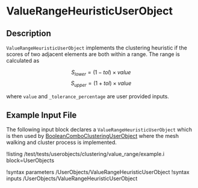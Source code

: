 # ValueRangeHeuristicUserObject

## Description

`ValueRangeHeuristicUserObject` implements the clustering heuristic if the scores of two adjacent
elements are both within a range. The range is calculated as

$$S_{lower} = (1-tol) \times value $$
$$S_{upper} = (1+tol) \times value $$

where `value` and `_tolerance_percentage`  are user provided inputs.

## Example Input File

The following input block declares a `ValueRangeHeuristicUserObject` which
is then used by [BooleanComboClusteringUserObject](BooleanComboClusteringUserObject.md)
where the mesh walking and cluster process is implemented.

!listing /test/tests/userobjects/clustering/value_range/example.i
block=UserObjects

!syntax parameters /UserObjects/ValueRangeHeuristicUserObject
!syntax inputs /UserObjects/ValueRangeHeuristicUserObject